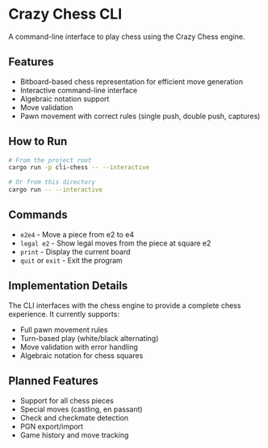 # Crazy Chess CLI

A command-line interface to play chess using the Crazy Chess engine.

## Features

- Bitboard-based chess representation for efficient move generation
- Interactive command-line interface
- Algebraic notation support
- Move validation
- Pawn movement with correct rules (single push, double push, captures)

## How to Run

```bash
# From the project root
cargo run -p cli-chess -- --interactive

# Or from this directory
cargo run -- --interactive
```

## Commands

- `e2e4` - Move a piece from e2 to e4
- `legal e2` - Show legal moves from the piece at square e2
- `print` - Display the current board
- `quit` or `exit` - Exit the program

## Implementation Details

The CLI interfaces with the chess engine to provide a complete chess experience. It currently supports:

- Full pawn movement rules
- Turn-based play (white/black alternating)
- Move validation with error handling
- Algebraic notation for chess squares

## Planned Features

- Support for all chess pieces
- Special moves (castling, en passant)
- Check and checkmate detection
- PGN export/import
- Game history and move tracking 
